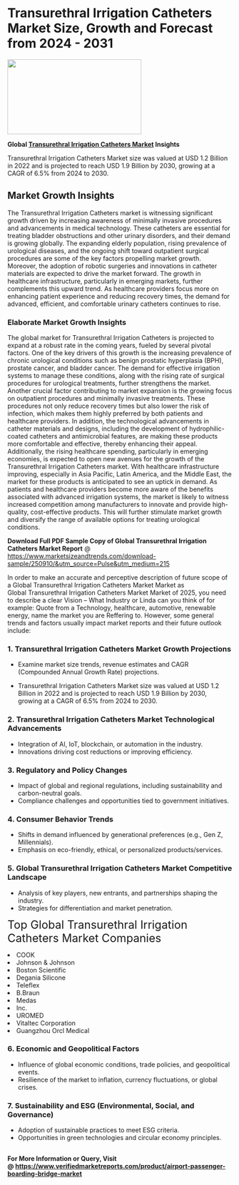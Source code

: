 <H1>Transurethral Irrigation Catheters Market Size, Growth and Forecast from 2024 - 2031</H1><img class="aligncenter size-medium wp-image-584254" src="https://thirdeyenews.in/wp-content/uploads/2024/09/Global-Market-Research-300x168.jpeg" alt="" width="300" height="168" /><p><strong>Global&nbsp;<a href="https://www.marketsizeandtrends.com/download-sample/250910/&amp;utm_source=Pulse&amp;utm_medium=215">Transurethral Irrigation Catheters Market</a> Insights</strong></p><p>Transurethral Irrigation Catheters Market size was valued at USD 1.2 Billion in 2022 and is projected to reach USD 1.9 Billion by 2030, growing at a CAGR of 6.5% from 2024 to 2030.</p><p><h2>Market Growth Insights</h2> The Transurethral Irrigation Catheters market is witnessing significant growth driven by increasing awareness of minimally invasive procedures and advancements in medical technology. These catheters are essential for treating bladder obstructions and other urinary disorders, and their demand is growing globally. The expanding elderly population, rising prevalence of urological diseases, and the ongoing shift toward outpatient surgical procedures are some of the key factors propelling market growth. Moreover, the adoption of robotic surgeries and innovations in catheter materials are expected to drive the market forward. The growth in healthcare infrastructure, particularly in emerging markets, further complements this upward trend. As healthcare providers focus more on enhancing patient experience and reducing recovery times, the demand for advanced, efficient, and comfortable urinary catheters continues to rise. <h3>Elaborate Market Growth Insights</h3> The global market for Transurethral Irrigation Catheters is projected to expand at a robust rate in the coming years, fueled by several pivotal factors. One of the key drivers of this growth is the increasing prevalence of chronic urological conditions such as benign prostatic hyperplasia (BPH), prostate cancer, and bladder cancer. The demand for effective irrigation systems to manage these conditions, along with the rising rate of surgical procedures for urological treatments, further strengthens the market. Another crucial factor contributing to market expansion is the growing focus on outpatient procedures and minimally invasive treatments. These procedures not only reduce recovery times but also lower the risk of infection, which makes them highly preferred by both patients and healthcare providers. In addition, the technological advancements in catheter materials and designs, including the development of hydrophilic-coated catheters and antimicrobial features, are making these products more comfortable and effective, thereby enhancing their appeal. Additionally, the rising healthcare spending, particularly in emerging economies, is expected to open new avenues for the growth of the Transurethral Irrigation Catheters market. With healthcare infrastructure improving, especially in Asia Pacific, Latin America, and the Middle East, the market for these products is anticipated to see an uptick in demand. As patients and healthcare providers become more aware of the benefits associated with advanced irrigation systems, the market is likely to witness increased competition among manufacturers to innovate and provide high-quality, cost-effective products. This will further stimulate market growth and diversify the range of available options for treating urological conditions. </p><p><span class=""><strong>Download Full PDF Sample Copy of Global Transurethral Irrigation Catheters Market Report</strong> @ <a href="https://www.marketsizeandtrends.com/download-sample/250910/&amp;utm_source=Pulse&amp;utm_medium=215" target="_blank">https://www.marketsizeandtrends.com/download-sample/250910/&amp;utm_source=Pulse&amp;utm_medium=215</a></span></p><p>In order to make an accurate and perceptive description of future scope of a Global&nbsp;Transurethral Irrigation Catheters Market Market as Global&nbsp;Transurethral Irrigation Catheters Market Market of 2025, you need to describe a clear Vision &ndash; What Industry or Linda can you think of for example: Quote from a Technology, healthcare, automotive, renewable energy, name the market you are Reffering to. However, some general trends and factors usually impact market reports and their future outlook include:</p><h3>1.&nbsp;<strong>Transurethral Irrigation Catheters Market Growth Projections</strong></h3><ul><li>Examine market size trends, revenue estimates and CAGR (Compounded Annual Growth Rate) projections.</li><li><p>Transurethral Irrigation Catheters Market size was valued at USD 1.2 Billion in 2022 and is projected to reach USD 1.9 Billion by 2030, growing at a CAGR of 6.5% from 2024 to 2030.</p></li></ul><h3>2.&nbsp;<strong>Transurethral Irrigation Catheters Market Technological Advancements</strong></h3><ul><li>Integration of AI, IoT, blockchain, or automation in the industry.</li><li>Innovations driving cost reductions or improving efficiency.</li></ul><h3>3.&nbsp;<strong>Regulatory and Policy Changes</strong></h3><ul><li>Impact of global and regional regulations, including sustainability and carbon-neutral goals.</li><li>Compliance challenges and opportunities tied to government initiatives.</li></ul><h3>4.&nbsp;<strong>Consumer Behavior Trends</strong></h3><ul><li>Shifts in demand influenced by generational preferences (e.g., Gen Z, Millennials).</li><li>Emphasis on eco-friendly, ethical, or personalized products/services.</li></ul><h3>5.&nbsp;<strong>Global Transurethral Irrigation Catheters Market Competitive Landscape</strong></h3><ul><li>Analysis of key players, new entrants, and partnerships shaping the industry.</li><li>Strategies for differentiation and market penetration.</li></ul><p data-pm-slice="1 1 []"><span style="color: inherit; font-family: inherit; font-size: 25px;">Top Global Transurethral Irrigation Catheters Market Companies</span></p><div class="" data-test-id=""><p><li>COOK</li><li> Johnson & Johnson</li><li> Boston Scientific</li><li> Degania Silicone</li><li> Teleflex</li><li> B.Braun</li><li> Medas</li><li> Inc.</li><li> UROMED</li><li> Vitaltec Corporation</li><li> Guangzhou Orcl Medical</li></p></div><h3>6.&nbsp;<strong>Economic and Geopolitical Factors</strong></h3><ul><li>Influence of global economic conditions, trade policies, and geopolitical events.</li><li>Resilience of the market to inflation, currency fluctuations, or global crises.</li></ul><h3>7.&nbsp;<strong>Sustainability and ESG (Environmental, Social, and Governance)</strong></h3><ul><li>Adoption of sustainable practices to meet ESG criteria.</li><li>Opportunities in green technologies and circular economy principles.</li></ul><h2><strong style="font-size: 14px;">For More Information or Query, Visit @&nbsp;</strong><a style="background-color: #ffffff; font-size: 14px;" href="https://www.marketsizeandtrends.com/report/transurethral-irrigation-catheters-market/" target="_blank">https://www.verifiedmarketreports.com/product/airport-passenger-boarding-bridge-market</a></h2>
